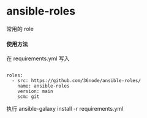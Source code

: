 # ansible-roles

常用的 role

#### 使用方法

在 requirements.yml 写入

```

roles:
  - src: https://github.com/36node/ansible-roles/
    name: ansible-roles
    version: main
    scm: git

```

执行 ansible-galaxy install -r requirements.yml
